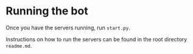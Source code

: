 # Running the bot

Once you have the servers running, run `start.py`.

Instructions on how to run the servers can be found in the root directory `readme.md`.